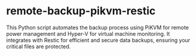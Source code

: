 # remote-backup-pikvm-restic
This Python script automates the backup process using PiKVM for remote power management and Hyper-V for virtual machine monitoring. It integrates with Restic for efficient and secure data backups, ensuring your critical files are protected.
